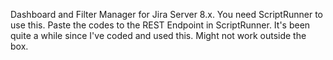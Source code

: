 Dashboard and Filter Manager for Jira Server 8.x. You need ScriptRunner to use this. Paste the codes to the REST Endpoint in ScriptRunner. It's been quite a while since I've coded and used this. Might not work outside the box.
